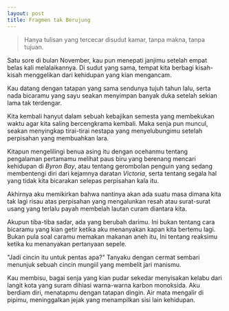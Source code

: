 ```yaml
---
layout: post
title: Fragmen tak Berujung
---
```



> Hanya tulisan yang tercecar disudut kamar, tanpa makna, tanpa tujuan.
>
>

<amp-img width="600" height="500" layout="responsive" src="/assets/images/post/fragmen.jpg"></amp-img>

Satu sore di bulan November, kau pun menepati janjimu setelah empat belas kali melalaikannya. Di sudut yang sama, tempat kita berbagi kisah-kisah menggelikan dari kehidupan yang kian mengancam.

Kau datang dengan tatapan yang sama sendunya tujuh tahun lalu, serta nada bicaramu yang sayu seakan menyimpan banyak duka setelah sekian lama tak terdengar.

Kita kembali hanyut dalam sebuah kebajikan semesta yang membekukan waktu agar kita saling bercengkrama kembali. Maka senja pun muncul, seakan menyingkap tirai-tirai nestapa yang menyelubungimu setelah perpisahan yang membuahkan lara.

Kitapun mengelilingi benua asing itu dengan ocehanmu tentang pengalaman pertamamu melihat paus biru yang berenang mencari kehidupan di *Byron Bay*, atau tentang gerombolan penguin yang sedang membentengi diri dari kejamnya daratan *Victoria*, serta tentang segala hal yang tidak kita bicarakan selepas perpisahan kala itu.

Akhirnya aku memikirkan bahwa nantinya akan ada suatu masa dimana kita tak lagi risau atas perpisahan yang mengalunkan resah atau surat-surat usang yang terlalu payah membelah lautan curam diantara kita.

Akupun tiba-tiba sadar, ada yang berubah darimu. Ini bukan tentang cara bicaramu yang kian getir ketika aku menanyakan kapan kita bertemu lagi. Bukan pula soal caramu memakan makanan aneh itu, Ini tentang reaksimu ketika ku menanyakan pertanyaan sepele.

"Jadi cincin itu untuk pentas apa?" Tanyaku dengan cermat sembari menunjuk sebuah cincin mungiil yang membelit jari manismu.

Kau membisu, bagai senja yang kian pudar sekedar menyisakan kelabu dari langit kota yang suram dihiasi warna-warna karbon monoksida. Aku berdiam diri, menatapmu dengan tatapan dingin. Air mata mengalir di pipimu, meninggalkan jejak yang menampilkan sisi lain kehidupan.
